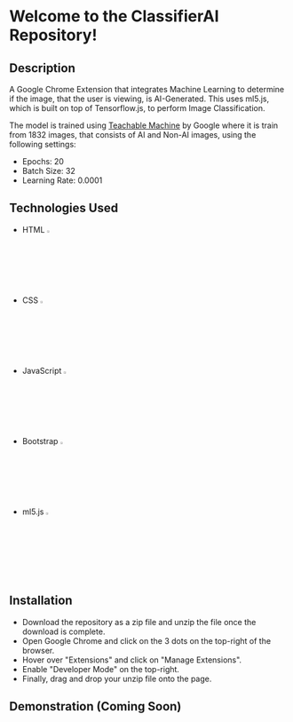 # Welcome to the ClassifierAI Repository!

## Description
A Google Chrome Extension that integrates Machine Learning to determine if the image, that the user is viewing, is AI-Generated. This uses ml5.js, which is built on top of Tensorflow.js, to perform Image Classification.

The model is trained using [Teachable Machine](https://teachablemachine.withgoogle.com/) by Google where it is train from 1832 images, that consists of AI and Non-AI images, using the following settings:
- Epochs: 20
- Batch Size: 32
- Learning Rate: 0.0001

## Technologies Used
- HTML <img width="3%" src="https://github.com/FrancisTR/FrancisTR.github.io/assets/123771828/6e8fc77f-c210-45fe-abd4-004b65d604f5" />
- CSS <img width="3%" src="https://github.com/FrancisTR/FrancisTR.github.io/assets/123771828/bb94c4f3-3200-4fd8-b11b-4985c3931909" />
- JavaScript <img width="3%" src="https://github.com/FrancisTR/FrancisTR.github.io/assets/123771828/2b5d47bd-8414-4ef5-a390-0e54903c17a6" />
- Bootstrap <img width="3%" src="https://github.com/FrancisTR/FrancisTR/assets/123771828/3ad2e079-89ac-4e91-9daa-61b565ead8c1" />
- ml5.js <img width="3%" src="https://github.com/user-attachments/assets/494b42e6-aaad-42af-9680-366d4f582baa" />


## Installation
- Download the repository as a zip file and unzip the file once the download is complete.
- Open Google Chrome and click on the 3 dots on the top-right of the browser.
- Hover over "Extensions" and click on "Manage Extensions".
- Enable "Developer Mode" on the top-right.
- Finally, drag and drop your unzip file onto the page.


## Demonstration (Coming Soon)
